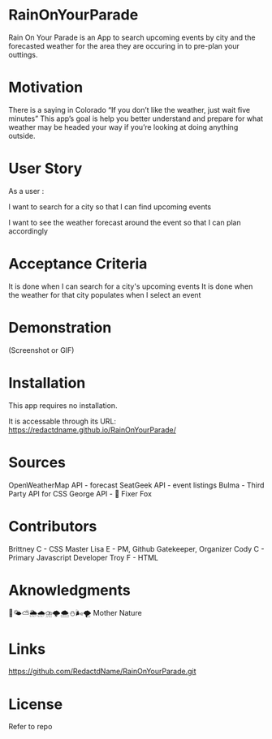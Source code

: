 # RainOnYourParade
Rain On Your Parade is an App to search upcoming events by city and the forecasted weather for the area they are occuring in to pre-plan your outtings. 

# Motivation
 There is a saying in Colorado “If you don’t like the weather, just wait five minutes” This app’s goal is help you better understand and prepare for what weather may be headed your way if you’re looking at doing anything outside.

# User Story
As a user :

I want to search for a city 
so that I can find upcoming events

I want to see the weather forecast around the event 
so that I can plan accordingly

# Acceptance Criteria
It is done when I can search for a city's upcoming events
It is done when the weather for that city populates when I select an event

# Demonstration
(Screenshot or GIF)

# Installation
This app requires no installation. 

It is accessable through its URL:
https://redactdname.github.io/RainOnYourParade/

# Sources
OpenWeatherMap API - forecast
SeatGeek API - event listings
Bulma - Third Party API for CSS
George API -  🦊 Fixer Fox

# Contributors
Brittney C - CSS Master
Lisa E - PM, Github Gatekeeper, Organizer 
Cody C - Primary Javascript Developer
Troy F - HTML

# Aknowledgments
🌈🌤️⛅️🌦️🌧️⛈️🌩️🌨️⛄️🌬️🌪️ 
Mother Nature

# Links
https://github.com/RedactdName/RainOnYourParade.git

# License
Refer to repo



